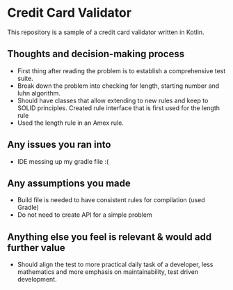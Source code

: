 # Credit Card Validator

This repository is a sample of a credit card validator written in Kotlin.

## Thoughts and decision-making process
- First thing after reading the problem is to establish a comprehensive test suite.
- Break down the problem into checking for length, starting number and luhn algorithm.
- Should have classes that allow extending to new rules and keep to SOLID principles. Created rule interface that is first used for the length rule
- Used the length rule in an Amex rule.       
    
## Any issues you ran into
- IDE messing up my gradle file :(
                                    
## Any assumptions you made
- Build file is needed to have consistent rules for compilation (used Gradle)
- Do not need to create API for a simple problem
                                    
## Anything else you feel is relevant & would add further value
- Should align the test to more practical daily task of a developer, less 
mathematics and more emphasis on maintainability, test driven development.